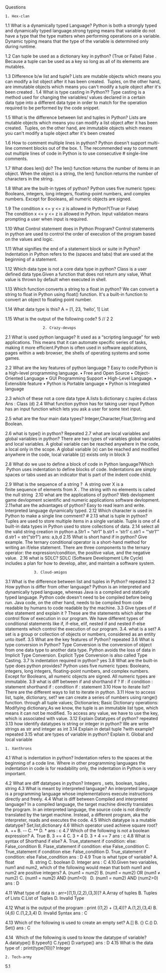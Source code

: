  Questions

    1. Hex-clan

1.1 What is a dynamically typed Language?
	Python is both a strongly typed and dynamically typed language.strong typing means that variable do not have a type that the type matters when performing operations on a variable. Dynamic typing means that the type of the variable is determined only during runtime.

1.2 Can tuple be used as a dictionary key in python? (True or False)
	False . Because a tuple can be used as a key so long as all of its elements are mutables.

1.3 Difference b/w list and tuple?
	Lists are mutable objects which means you can modify a list object after it has been created. 
	Tuples, on the other hand, are immutable objects which means you can't modify a tuple object after it's been created
.
1.4 What is type casting in Python??
	Type casting is a method used for changing the variables/ values declared in a certain data type into a different data type in order to match for the operation required to be performed by the code snippet.

1.5 What is the difference between list and tuples in Python?
	Lists are mutable objects which means you can modify a list object after it has been created. 
	Tuples, on the other hand, are immutable objects which means you can't modify a tuple object after it's been created

1.6 How to comment multiple lines in python?
	Python doesn't support multi-line comment blocks out of the box.
    1. The recommended way to comment out multiple lines of code in Python is to use consecutive # single-line comments.

1.7 What does len() do?
	The len() function returns the number of items in an object. When the object is a string, the len() function returns the number of characters in the string.


1.8 What are the built-in types of python?
	Python uses five numeric types: Booleans, integers, long integers, floating-point numbers, and complex numbers. Except for Booleans, all numeric objects are signed.

1.9 The condition x <= y <= z is allowed in Python?(True or False)
	The condition x <= y <= z is allowed in Python. Input validation means prompting a user when input is required.

1.10 What Control statement does in Python Program?
	Control statements in python are used to control the order of execution of the program based on the values and logic.

1.11 What signifies the end of a statement block or suite in Python?
	Indentation in Python refers to the (spaces and tabs) that are used at the beginning of a statement. 
	
1.12 Which data type is not a core data type in python?
	Class is a user defined data type.Given a function that does not return any value, What value is thrown by default when executed in shell.

1.13 Which function converts a string to a float in python?
	We can convert a string to float in Python using float() function. It's a built-in function to convert an object to floating point number.
	
1.14 What data type is this? A = [1, 23, ‘hello’, 1]
	List
	
1.15 What is the output of the following code? 5 // 2
	2




					 2. Crazy-devops
2.1  What is  used  python language?
	It used as a “scripting language” for web applications. This means that it can automate specific series of tasks, making it more efficient.Python is often used in software applications, pages within a web browser, the shells of operating systems and some games.

2.2  What are the key features of python language ?
	Easy to code:Python is a high-level programming language.
    • Free and Open Source
    • Object-Oriented Language
    • GUI Programming Support
    • High-Level Language.
    • Extensible feature
    • Python is Portable language
    • Python is Integrated language

2.3  which of these not a core data type
       A.lists b.dictionary c.tuples d.class
Ans : Class (d)
2.4  What function python has for taking user input
	Python has an input function which lets you ask a user for some text input.
	
2.5 what are the four main data types?
	Integer,Character,Float,Strring and Boolean.
	
2.6 what is type() in python?
           Repeated
2.7 what are local variables and global variables in python?
	There are two types of variables global variables and local variables. 
A global variable can be reached anywhere in the code, 
a local only in the scope. 
A global variable (x) can be reached and modified anywhere in the code,
local variable (z) exists only in block 3

2.8 What do we use to define a block of code in Python language?Which
	 Python uses indentation to define blocks of code. Indentations are simply spaces or tabs used as an indicator that is part of the indent code child.
	 
2.9 What is the sequence of a string  ?
	 A string over X is a finite sequence of elements from X . The string with no elements is called the null string 
2.10 what are the applications of python?
	Web devlopment
	game devlopment
	scientific and numeric applications
	software devlopment.
2.11what are the advantages of python?
	Easy to read learn and write.
	Interpreted language 
	dynamically typed.
2.12 Which character is used in Python to make a single line comment?
	#
2.13 what is tuple in python?
	Tuples are used to store multiple items in a single variable. Tuple is one of 4 built-in data types in Python used to store collections of data.
2.14 select all the valid string creation in python
a.Str1 = “str1” b.str1 = ‘str1’ c.str1 = “‘str1”’ d.str1 = str(“str1”)
	ans:  a,b,d	
2.15 What is short hand if in python? Give example.
	The ternary conditional operator is a short-hand method for writing an if/else statement. There are three components to the ternary operator: the expression/condition, the positive value, and the negative value.  
2.16 what is SDLC?
	SDLC (Software Development Life Cycle) includes a plan for how to develop, alter, and maintain a software system.



				 3. Cloud-amigos

3.1   What is the difference between list and tuples in Python?
	repeated
3.2   How python  is differ from other language?
	Python is an interpreted and dynamically typed language, whereas Java is a compiled and statically typed language. Python code doesn't need to be compiled before being run. Java code, on the other hand, needs to be compiled from code readable by humans to code readable by the machine.
3.3   Give types of if else  statement and explain it ?
	These are the statements which alter the control flow of execution in our program. We have different types of conditional statements like if, if-else, elif, nested if and nested if-else statements which control the execution of our program.
3.4.   what is a set?
	A set is a group or collection of objects or numbers, considered as an entity unto itself.
3.5    What are the key features of Python?
	repeated
3.6   What is type conversion in Python?
	Type Conversion is the conversion of object from one data type to another data type. Python avoids the loss of data in Implicit Type Conversion. Explicit Type Conversion is also called Type Casting.
3.7    Is indentation required in python?
	yes
3.8   What are the built-in type does python provides?
	Python uses five numeric types: Booleans, integers, long integers, floating-point numbers, and complex numbers. Except for Booleans, all numeric objects are signed. All numeric types are immutable.
3.9   what is diff between if and shorthand if ?
	If : if condition :
		statement
	shorthand if : condition if : statement
3.10  How to iterate list?
	There are the different ways to list to iterate in python.
3.11  How to access list, tuple, dictionary, set?
	we can create a series of numbers using range() function. through all tuple values; Dictionaries; Basic Dictionary operations: Modifying dictionary,As we know, the tuple is an immutable list type, which means it can not be modified. To access any value, we have to use the key, which is associated with value.
3.12  Explain Datatypes of python?
	repeated
3.13  how identify datatypes is string or integer in python?
	We are write strings as str and integer as int
3.14  Explain in detail tuple ?with example?
	repeated
3.15   what are types of variable in python? Explain it.
		Global and local variable 

    1. Xanthrons

4.1 What is indentation in python?
		Indentation refers to the spaces at the beginning of a code line. Where in other programming languages the indentation in code is for readability only, the indentation in Python is very important.

4.2 What are diff datatypes in python?
  	Integers , sets, boolean, tuples , string
4.3 What is meant by interpreted language?
		An interpreted language is a programming language whose implementations execute instructions directly and freely.
4.4 What is diff between Compiled and interpreted language?
		In a compiled language, the target machine directly translates the program. In an interpreted language, the source code is not directly translated by the target machine. Instead, a different program, aka the interpreter, reads and executes the code.
4.5 Which datatype is a mutable datatype?
		Set,list,dictionary
4.6 Which operator used achieve square root?
A. ++ B. -- C. ** D. *
	ans : c
4.7 Which of the following is not a boolean expression?
A. True B. 3 == 4 C. 3 + 4 D. 3 + 4 == 7
	ans :  c
4.8 What is syntax of Shorthand if else?
A. True_statement if condition: else: False_condition
B. Flase_statement if condition: else False_condition
C. True_statement if condition else: False_condition
D. True_statement if condition: else False_condition
ans : D
4.9 True is what type of variable?
A. float             B. string
C. boolean D. Integer
ans :  C
4.10.Given two variables, num1 and num2, which of the following would mean that both num1 and num2 are positive integers?
A. (num1 = num2) B. (num1 = num2) OR (num1 ≠ num2)
C. (num1 = num2) AND (num1<0)   D. (num1 = num2) AND (num2>0)
ans : D

4.11 What type of data is : arr=[(1,1),(2,2),(3,3)]?
A.Array of tuples B. Tuples of Lists
C.List of Tuples D. Invalid Type

4.12 What is the output of the program : print ((1,2) + (3,4))?
A.(1,2),(3,4) B. (4,6)
C.(1,2,3,4) D. Invalid Syntax
ans :  C

4.13 Which of the following is used to create an empty set?
A.[] B. {}
C.() D. Set()
ans : C

4.14  Which of the following is used to know the datatype of variable?
A.datatype() B.typeof()
C.type() D.vartype()
ans : D
4.15 What is the data type of : print(type(10))?
		Integer
		


    2. Tech-army
5.1




